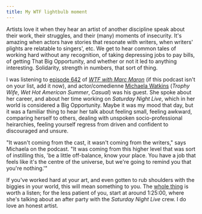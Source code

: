 ```yaml
---
title: My WTF lightbulb moment
---
```


Artists love it when they hear an artist of another discipline speak about their work, their struggles, and their (many) moments of insecurity. It's amazing when actors have stories that resonate with writers, when writers' plights are relatable to singers', etc. We get to hear common tales of working hard without any recognition, of taking depressing jobs to pay bills, of getting That Big Opportunity, and whether or not it led to anything interesting. Solidarity, strength in numbers, that sort of thing.

I was listening to [episode 642](http://www.wtfpod.com/podcast/episodes/episode_642_-_michaela_watkins) of [*WTF with Marc Maron*](http://www.wtfpod.com/) (if this podcast isn't on your list, add it now), and actor/comedienne [Michaela Watkins](https://twitter.com/michaelaWat?ref_src=twsrc%5Egoogle%7Ctwcamp%5Eserp%7Ctwgr%5Eauthor) (*Trophy Wife*, *Wet Hot American Summer*, *Casual*) was his guest. She spoke about her career, and about her time working on *Saturday Night Live*, which in her world is considered a Big Opportunity. Maybe it was my mood that day, but it was a familiar thing to hear her talk about feeling small, feeling awkward, comparing herself to others, dealing with unspoken socio-professional heirarchies, feeling yourself regress from driven and confident to discouraged and unsure.

"It wasn't coming from the cast, it wasn't coming from the writers," says Michaela on the podcast. "It was coming from this higher level that was sort of instilling this, 'be a little off-balance, know your place. You have a job that feels like it's the centre of the universe, but we're going to remind you that you're nothing.'"

If you've worked hard at your art, and even gotten to rub shoulders with the biggies in your world, this will mean something to you. The [whole thing](http://www.wtfpod.com/podcast/episodes/episode_642_-_michaela_watkins) is worth a listen; for the less patient of you, start at around 1:25:00, where she's talking about an after party with the *Saturday Night Live* crew. I do love an honest artist.
